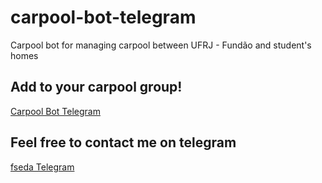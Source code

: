 # carpool-bot-telegram
Carpool bot for managing carpool between UFRJ - Fundão and student's homes

## Add to your carpool group!
[Carpool Bot Telegram](https://t.me/CaronaNitBot)

## Feel free to contact me on telegram
[fseda Telegram](https://t.me/felipeseda)

